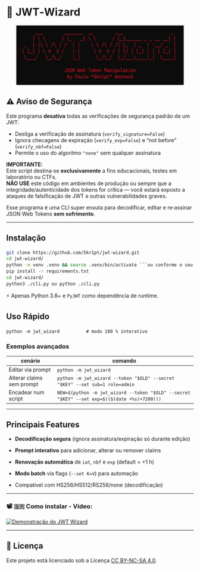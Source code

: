 # 🔐 JWT‑Wizard

<div align="center">
<img src="jwt.png" width="450" height="160">
</div>

## ⚠️ Aviso de Segurança

Este programa **desativa** todas as verificações de segurança padrão de um JWT:

- Desliga a verificação de assinatura (`verify_signature=False`)
- Ignora checagens de expiração (`verify_exp=False`) e “not before” (`verify_nbf=False`)
- Permite o uso do algoritmo `"none"` sem qualquer assinatura

**IMPORTANTE:**  
Este script destina‑se **exclusivamente** a fins educacionais, testes em laboratório ou CTFs.  
**NÃO USE** este código em ambientes de produção ou sempre que a integridade/autenticidade dos tokens for crítica — você estará exposto a ataques de falsificação de JWT e outras vulnerabilidades graves.

Esse programa é uma CLI super enxuta para decodificar, editar e re‑assinar JSON Web Tokens **sem sofrimento**.

---

## Instalação

```bash
git clone https://github.com/5kr1pt/jwt-wizard.git
cd jwt‑wizard/
python -m venv .venv && source .venv/bin/activate ```ou conforme o seu shell```
pip install -r requirements.txt
cd jwt-wizard/
python3 ./cli.py ou python ./cli.py
```

⚡️ Apenas Python 3.8+ e `PyJWT` como dependência de runtime.

## Uso Rápido

`python -m jwt_wizard          # modo 100 % interativo`

### Exemplos avançados

|cenário|comando|
|---|---|
|Editar via prompt|`python -m jwt_wizard`|
|Alterar claims sem prompt|`python -m jwt_wizard --token "$OLD" --secret "$KEY" --set sub=1 role=admin`|
|Encadear num script|`NEW=$(python -m jwt_wizard --token "$OLD" --secret "$KEY" --set exp=$(($(date +%s)+7200)))`|

---

## Principais Features

- **Decodificação segura** (ignora assinatura/expiração só durante edição)
    
- **Prompt interativo** para adicionar, alterar ou remover claims
    
- **Renovação automática** de `iat`, `nbf` e `exp` (default = +1 h)
    
- **Modo batch** via flags (`--set K=V`) para automação
    
- Compatível com HS256/HS512/RS256/none (decodificação)
    
---

### 📽️ 🇧🇷 Como instalar - Video:

[![Demonstração do JWT Wizard](https://img.youtube.com/vi/m4_HoBReFkI/hqdefault.jpg)](https://youtu.be/m4_HoBReFkI?si=wJUPdc_EIpRdksNU)


<!-- ### 📽️ 🇺🇸 How to install - Video: -->


---

## 📄 Licença

Este projeto está licenciado sob a Licença [CC BY-NC-SA 4.0](https://creativecommons.org/licenses/by-nc-sa/4.0/).

